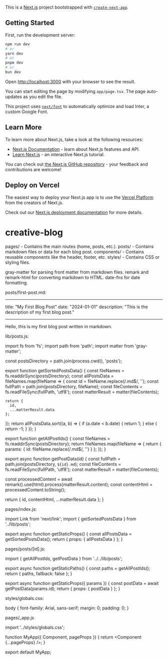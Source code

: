 This is a [Next.js](https://nextjs.org/) project bootstrapped with [`create-next-app`](https://github.com/vercel/next.js/tree/canary/packages/create-next-app).

## Getting Started

First, run the development server:

```bash
npm run dev
# or
yarn dev
# or
pnpm dev
# or
bun dev
```

Open [http://localhost:3000](http://localhost:3000) with your browser to see the result.

You can start editing the page by modifying `app/page.tsx`. The page auto-updates as you edit the file.

This project uses [`next/font`](https://nextjs.org/docs/basic-features/font-optimization) to automatically optimize and load Inter, a custom Google Font.

## Learn More

To learn more about Next.js, take a look at the following resources:

- [Next.js Documentation](https://nextjs.org/docs) - learn about Next.js features and API.
- [Learn Next.js](https://nextjs.org/learn) - an interactive Next.js tutorial.

You can check out [the Next.js GitHub repository](https://github.com/vercel/next.js/) - your feedback and contributions are welcome!

## Deploy on Vercel

The easiest way to deploy your Next.js app is to use the [Vercel Platform](https://vercel.com/new?utm_medium=default-template&filter=next.js&utm_source=create-next-app&utm_campaign=create-next-app-readme) from the creators of Next.js.

Check out our [Next.js deployment documentation](https://nextjs.org/docs/deployment) for more details.

# creative-blog

pages/ - Contains the main routes (home, posts, etc.).
posts/ - Contains markdown files or data for each blog post.
components/ - Contains reusable components like the header, footer, etc.
styles/ - Contains CSS or styling files.

gray-matter for parsing front matter from markdown files.
remark and remark-html for converting markdown to HTML.
date-fns for date formatting.

posts/first-post.md:

---

title: "My First Blog Post"
date: "2024-01-01"
description: "This is the description of my first blog post."

---

Hello, this is my first blog post written in markdown.

lib/posts.js:

import fs from 'fs';
import path from 'path';
import matter from 'gray-matter';

const postsDirectory = path.join(process.cwd(), 'posts');

export function getSortedPostsData() {
const fileNames = fs.readdirSync(postsDirectory);
const allPostsData = fileNames.map(fileName => {
const id = fileName.replace(/\.md$/, '');
const fullPath = path.join(postsDirectory, fileName);
const fileContents = fs.readFileSync(fullPath, 'utf8');
const matterResult = matter(fileContents);

    return {
      id,
      ...matterResult.data
    };

});
return allPostsData.sort((a, b) => {
if (a.date < b.date) {
return 1;
} else {
return -1;
}
});
}

export function getAllPostIds() {
const fileNames = fs.readdirSync(postsDirectory);
return fileNames.map(fileName => {
return {
params: {
id: fileName.replace(/\.md$/, '')
}
};
});
}

export async function getPostData(id) {
const fullPath = path.join(postsDirectory, `${id}.md`);
const fileContents = fs.readFileSync(fullPath, 'utf8');
const matterResult = matter(fileContents);

const processedContent = await remark().use(html).process(matterResult.content);
const contentHtml = processedContent.toString();

return {
id,
contentHtml,
...matterResult.data
};
}

pages/index.js:

import Link from 'next/link';
import { getSortedPostsData } from '../lib/posts';

export async function getStaticProps() {
const allPostsData = getSortedPostsData();
return {
props: {
allPostsData
}
};
}

<!-- export default function Home({ allPostsData }) {
return (

<div>
<h1>My Blog</h1>
<ul>
{allPostsData.map(({ id, date, title }) => (
<li key={id}>
<Link href={`/posts/${id}`}>
<a>{title}</a>
</Link>
<br />
<small>{date}</small>
</li>
))}
</ul>
</div>
);
} -->

pages/posts/[id].js:

import { getAllPostIds, getPostData } from '../../lib/posts';

export async function getStaticPaths() {
const paths = getAllPostIds();
return {
paths,
fallback: false
};
}

export async function getStaticProps({ params }) {
const postData = await getPostData(params.id);
return {
props: {
postData
}
};
}

<!-- export default function Post({ postData }) {
return (

<div>
<h1>{postData.title}</h1>
<div dangerouslySetInnerHTML={{ __html: postData.contentHtml }} />
</div>
);
} -->

styles/globals.css:

body {
font-family: Arial, sans-serif;
margin: 0;
padding: 0;
}

pages/\_app.js

import '../styles/globals.css';

function MyApp({ Component, pageProps }) {
return <Component {...pageProps} />;
}

export default MyApp;
